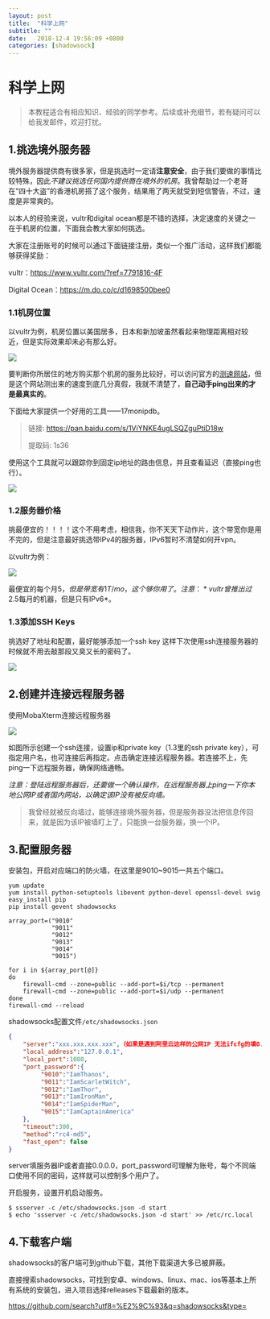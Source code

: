 ```yaml
---
layout: post
title:  "科学上网"
subtitle: ""
date:   2018-12-4 19:56:09 +0800
categories: [shadowsock]
---
```


# 科学上网

> 本教程适合有相应知识、经验的同学参考。后续或补充细节，若有疑问可以给我发邮件，欢迎打扰。

## 1.挑选境外服务器

境外服务器提供商有很多家，但是挑选时一定请**注意安全**，由于我们要做的事情比较特殊，因此*不建议挑选任何国内提供商在境外的机房*。我曾帮助过一个老哥在“四十大盗”的香港机房搭了这个服务，结果用了两天就受到短信警告，不过，速度是非常爽的。

以本人的经验来说，vultr和digital ocean都是不错的选择，决定速度的关键之一在于机房的位置，下面我会教大家如何挑选。

大家在注册账号的时候可以通过下面链接注册，类似一个推广活动，这样我们都能够获得奖励：

vultr：https://www.vultr.com/?ref=7791816-4F

Digital Ocean：https://m.do.co/c/d1698500bee0

### 1.1机房位置

以vultr为例，机房位置以美国居多，日本和新加坡虽然看起来物理距离相对较近，但是实际效果却未必有那么好。

![](\pictures\vultr_serverlocation.png)

要判断你所居住的地方购买那个机房的服务比较好，可以访问官方的[测速网站](https://www.vultrvps.com/test-server)，但是这个网站测出来的速度到底几分真假，我就不清楚了，**自己动手ping出来的才是最真实的**。

下面给大家提供一个好用的工具——17monipdb。

> 链接: https://pan.baidu.com/s/1ViYNKE4ugLSQZguPtiD18w 
>
> 提取码: 1s36 

使用这个工具就可以跟踪你到固定ip地址的路由信息，并且查看延迟（直接ping也行）。

![](\pictures\17inodb_trac.png)

### 1.2服务器价格

挑最便宜的！！！！这个不用考虑，相信我，你不天天下动作片，这个带宽你是用不完的，但是注意最好挑选带IPv4的服务器，IPv6暂时不清楚如何开vpn。

以vultr为例：

![](\pictures\vultr_create.png)

最便宜的每个月$5，但是带宽有1T/mo，这个够你用了。注意：*vultr曾推出过$2.5每月的机器，但是只有IPv6*。

### 1.3添加SSH Keys

挑选好了地址和配置，最好能够添加一个ssh key 这样下次使用ssh连接服务器的时候就不用去敲那段又臭又长的密码了。

![](\pictures\vultr_sshkey.png)

## 2.创建并连接远程服务器

使用MobaXterm连接远程服务器

![](\pictures\mobaXterm_ssh.png)

如图所示创建一个ssh连接，设置ip和private key（1.3里的ssh private key），可指定用户名，也可连接后再指定。点击确定连接远程服务器。若连接不上，先ping一下远程服务器，确保网络通畅。

*注意：登陆远程服务器后，还要做一个确认操作，在远程服务器上ping一下你本地公网IP或者国内网站，以确定该IP没有被反向墙。*

> 我曾经就被反向墙过，能够连接境外服务器，但是服务器没法把信息传回来，就是因为该IP被墙盯上了，只能换一台服务器，换一个IP。

## 3.配置服务器

安装包，开启对应端口的防火墙，在这里是9010~9015一共五个端口。

``` shell
yum update
yum install python-setuptools libevent python-devel openssl-devel swig
easy_install pip 
pip install gevent shadowsocks

array_port=("9010" 
            "9011"
            "9012"
            "9013"
            "9014"
            "9015")

for i in ${array_port[@]}
do
    firewall-cmd --zone=public --add-port=$i/tcp --permanent
    firewall-cmd --zone=public --add-port=$i/udp --permanent
done
firewall-cmd --reload
```

shadowsocks配置文件`/etc/shadowsocks.json`

```json
{
    "server":"xxx.xxx.xxx.xxx",（如果是遇到阿里云这样的公网IP 无法ifcfg的填0.0.0.0）
    "local_address":"127.0.0.1",
    "local_port":1080,
    "port_password":{
         "9010":"IamThanos",
         "9011":"IamScarletWitch",
         "9012":"IamThor",
         "9013":"IamIronMan",
         "9014":"IamSpiderMan",
         "9015":"IamCaptainAmerica"
    },
    "timeout":300,
    "method":"rc4-md5",
    "fast_open": false
}
```

server填服务器IP或者直接0.0.0.0，port_password可理解为账号，每个不同端口使用不同的密码，这样就可以控制多个用户了。

开启服务，设置开机启动服务。

```shell
$ ssserver -c /etc/shadowsocks.json -d start
$ echo 'ssserver -c /etc/shadowsocks.json -d start' >> /etc/rc.local
```

## 4.下载客户端

shadowsocks的客户端可到github下载，其他下载渠道大多已被屏蔽。

直接搜索shadowsocks，可找到安卓、windows、linux、mac、ios等基本上所有系统的安装包，进入项目选择relleases下载最新的版本。

https://github.com/search?utf8=%E2%9C%93&q=shadowsocks&type=